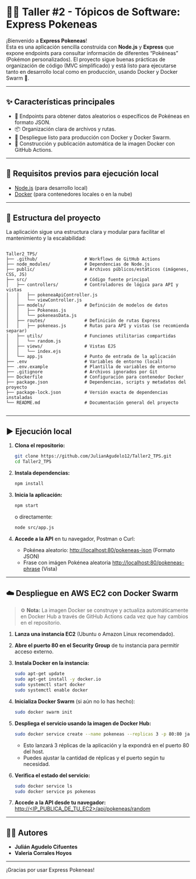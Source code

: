 # 🧑‍💻 Taller #2 - Tópicos de Software: Express Pokeneas

¡Bienvenido a **Express Pokeneas**!  
Esta es una aplicación sencilla construida con **Node.js** y **Express** que expone endpoints para consultar información de diferentes “Pokéneas” (Pokémon personalizados). El proyecto sigue buenas prácticas de organización de código (MVC simplificado) y está listo para ejecutarse tanto en desarrollo local como en producción, usando Docker y Docker Swarm 🚀.

---

## ✨ Características principales

- 📡 Endpoints para obtener datos aleatorios o específicos de Pokéneas en formato JSON.
- 📦 Organización clara de archivos y rutas.
- 🐳 Despliegue listo para producción con Docker y Docker Swarm.
- 🤖 Construcción y publicación automática de la imagen Docker con GitHub Actions.

---

## 🧰 Requisitos previos para ejecución local

- [Node.js](https://nodejs.org/) (para desarrollo local)
- [Docker](https://docs.docker.com/get-docker/) (para contenedores locales o en la nube)

---

## 📁 Estructura del proyecto

La aplicación sigue una estructura clara y modular para facilitar el mantenimiento y la escalabilidad:

```

Taller2_TPS/
├── .github/                  # Workflows de GitHub Actions
├── node_modules/             # Dependencias de Node.js
├── public/                   # Archivos públicos/estáticos (imágenes, CSS, JS)
├── src/                      # Código fuente principal
│   ├── controllers/          # Controladores de lógica para API y vistas
│   │   ├── pokeneaApiController.js
│   │   └── viewController.js
│   ├── models/               # Definición de modelos de datos
│   │   ├── Pokeneas.js
│   │   └── pokeneasData.js
│   ├── routes/               # Definición de rutas Express
│   │   ├── pokeneas.js       # Rutas para API y vistas (se recomienda separar)
│   ├── utils/                # Funciones utilitarias compartidas
│   │   └── random.js
│   ├── views/                # Vistas EJS
│   │   └── index.ejs
│   └── app.js                # Punto de entrada de la aplicación
├── .env                      # Variables de entorno (local)
├── .env.example              # Plantilla de variables de entorno
├── .gitignore                # Archivos ignorados por Git
├── Dockerfile                # Configuración para contenedor Docker
├── package.json              # Dependencias, scripts y metadatos del proyecto
├── package-lock.json         # Versión exacta de dependencias instaladas
└── README.md                 # Documentación general del proyecto


```

---

## ▶️ Ejecución local

1. **Clona el repositorio:**

   ```bash
   git clone https://github.com/JulianAgudelo12/Taller2_TPS.git
   cd Taller2_TPS

2. **Instala dependencias:**

   ```bash
   npm install
   ```

3. **Inicia la aplicación:**

   ```bash
   npm start
   ```

   o directamente:

   ```bash
   node src/app.js
   ```

4. **Accede a la API** en tu navegador, Postman o Curl:

   * Pokénea aleatorio: [http://localhost:80/pokeneas-json](http://localhost:80/pokeneas-json) (Formato JSON)
   * Frase con imágen Pokénea aleatoria [http://localhost:80/pokeneas-phrase](http://localhost:80/pokeneas-phrase) (Vista)

---

## ☁️ Despliegue en AWS EC2 con Docker Swarm

> ⚙️ **Nota:** La imagen Docker se construye y actualiza automáticamente en Docker Hub a través de GitHub Actions cada vez que hay cambios en el repositorio.

1. **Lanza una instancia EC2** (Ubuntu o Amazon Linux recomendado).

2. **Abre el puerto 80 en el Security Group** de tu instancia para permitir acceso externo.

3. **Instala Docker en la instancia:**

   ```bash
   sudo apt-get update
   sudo apt-get install -y docker.io
   sudo systemctl start docker
   sudo systemctl enable docker
   ```

4. **Inicializa Docker Swarm** (si aún no lo has hecho):

   ```bash
   sudo docker swarm init
   ```

5. **Despliega el servicio usando la imagen de Docker Hub:**

   ```bash
   sudo docker service create --name pokeneas --replicas 3 -p 80:80 jac1234desu/express-pokeneas:latest
   ```

   * Esto lanzará 3 réplicas de la aplicación y la expondrá en el puerto 80 del host.
   * Puedes ajustar la cantidad de réplicas y el puerto según tu necesidad.

6. **Verifica el estado del servicio:**

   ```bash
   sudo docker service ls
   sudo docker service ps pokeneas
   ```

7. **Accede a la API desde tu navegador:**
   [http://\<IP\_PUBLICA\_DE\_TU\_EC2>/api/pokeneas/random](http://<IP_PUBLICA_DE_TU_EC2>/api/pokeneas/random)

---

## 👨‍💻 Autores

* **Julián Agudelo Cifuentes**
* **Valeria Corrales Hoyos**

---

¡Gracias por usar Express Pokeneas!

